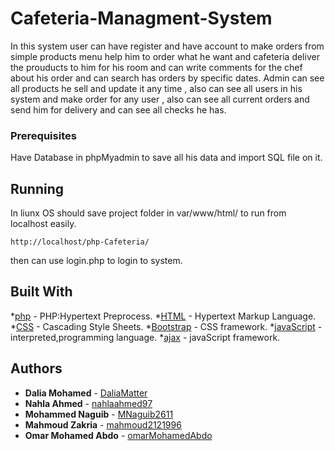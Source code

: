 # Cafeteria-Managment-System

In this system user can have register and have account to make orders from simple products menu help him to order what he want and cafeteria deliver the prouducts to him for his room and can write comments for the chef about his order and can search has orders by specific dates. Admin can see all products he sell and update it any time , also can see all users in his system and make order for any user , also can see all current orders and send him for delivery and can see all checks he has.

### Prerequisites

Have Database in phpMyadmin to save all his data and import SQL file on it. 

## Running

In liunx OS should save project folder in var/www/html/ to run from localhost easily.

```
http://localhost/php-Cafeteria/
```
then can use login.php to login to system.

## Built With

*[php](https://www.php.net/docs.php) - PHP:Hypertext Preprocess.
*[HTML](https://html.com/) - Hypertext Markup Language.
*[CSS](https://devdocs.io/css/) - Cascading Style Sheets.
*[Bootstrap](https://getbootstrap.com/) - CSS framework.
*[javaScript](https://javascript.info) - interpreted,programming language.
*[ajax](https://api.jquery.com/jquery.ajax/) - javaScript framework.

## Authors

* **Dalia Mohamed** - [DaliaMatter](https://github.com/DaliaMatter)
* **Nahla Ahmed** - [nahlaahmed97](https://github.com/nahlaahmed97)
* **Mohammed Naguib** - [MNaguib2611](https://github.com/MNaguib2611)
* **Mahmoud Zakria** - [mahmoud2121996](https://github.com/mahmoud2121996)
* **Omar Mohamed Abdo** - [omarMohamedAbdo](https://github.com/omarMohamedAbdo)

